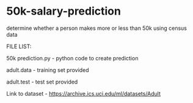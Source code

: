 # 50k-salary-prediction
determine whether a person makes more or less than 50k using census data

FILE LIST:

  50k prediction.py - python code to create prediction

  adult.data - training set provided

  adult.test - test set provided 


Link to dataset - https://archive.ics.uci.edu/ml/datasets/Adult
